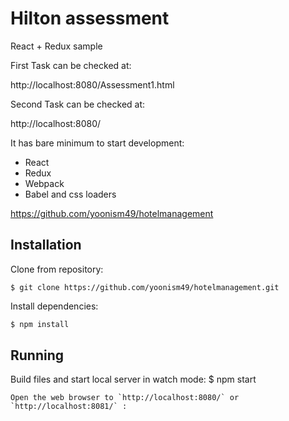 # Hilton assessment
React + Redux sample

First Task can be checked at:

http://localhost:8080/Assessment1.html

Second Task can be checked at:

http://localhost:8080/


It has bare minimum to start development:
* React
* Redux
* Webpack
* Babel and css loaders

https://github.com/yoonism49/hotelmanagement


## Installation
Clone from repository:
```
$ git clone https://github.com/yoonism49/hotelmanagement.git
```
Install dependencies:
```js
$ npm install
```

## Running
Build files and start local server in watch mode:
$ npm start
```
Open the web browser to `http://localhost:8080/` or `http://localhost:8081/` : 

